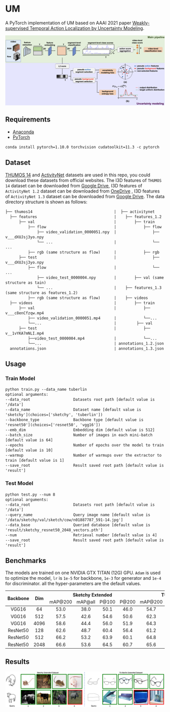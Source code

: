 # UM

A PyTorch implementation of UM based on AAAI 2021 paper
[Weakly-supervised Temporal Action Localization by Uncertainty Modeling](https://arxiv.org/abs/2006.07006).

![Network Architecture](result/structure.png)

## Requirements

- [Anaconda](https://www.anaconda.com/download/)
- [PyTorch](https://pytorch.org)

```
conda install pytorch=1.10.0 torchvision cudatoolkit=11.3 -c pytorch
```

## Dataset

[THUMOS 14](http://crcv.ucf.edu/THUMOS14/download.html) and
[ActivityNet](http://activity-net.org/download.html) datasets are used in this repo, you could download these datasets
from official websites. The I3D features of `THUMOS 14` dataset can be downloaded from
[Google Drive](https://drive.google.com/file/d/1NqaDRo782bGZKo662I0rI_cvpDT67VQU/view), I3D features
of `ActivityNet 1.2` dataset can be downloaded from
[OneDrive](https://emailucr-my.sharepoint.com/personal/sujoy_paul_email_ucr_edu/_layouts/15/onedrive.aspx?originalPath=aHR0cHM6Ly9lbWFpbHVjci1teS5zaGFyZXBvaW50LmNvbS86ZjovZy9wZXJzb25hbC9zdWpveV9wYXVsX2VtYWlsX3Vjcl9lZHUvRXMxemJIUVk0UHhLaFVrZGd2V0h0VTBCSy1feXVnYVNqWEs4NGtXc0IwWEQwdz9ydGltZT1vVlREWlhLUjJVZw&id=%2Fpersonal%2Fsujoy%5Fpaul%5Femail%5Fucr%5Fedu%2FDocuments%2Fwtalc%2Dfeatures)
, I3D features of `ActivityNet 1.3` dataset can be downloaded
from [Google Drive](https://drive.google.com/drive/folders/1W2t4UKUkV_9duAsAFWU0HHYWbav2CZXp). The data directory
structure is shown as follows:

 ```
├── thumos14                                    |  ├── activitynet
   ├── features                                  |    ├── features_1.2
       ├── val                                   |        ├── train 
           ├── flow                              |            ├── flow    
               ├── video_validation_0000051.npy  |                ├── v___dXUJsj3yo.npy
               └── ...                           |                └── ...
           ├── rgb (same structure as flow)      |            ├── rgb
       ├── test                                  |                ├── v___dXUJsj3yo.npy
           ├── flow                              |                └── ...
               ├── video_test_0000004.npy        |        ├── val (same structure as tain)
               └── ...                           |    ├── features_1.3 (same structure as features_1.2)
           ├── rgb (same structure as flow)      |    ├── videos
   ├── videos                                    |        ├── train
       ├── val                                   |            ├── v___c8enCfzqw.mp4
           ├── video_validation_0000051.mp4      |            └──... 
           └──...                                |         ├── val           
       ├── test                                  |            ├── v__1vYKA7mNLI.mp4
           ├──video_test_0000004.mp4             |            └──...   
           └──...                                | annotations_1.2.json
   annotations.json                              | annotations_1.3.json
```

## Usage

### Train Model

```
python train.py --data_name tuberlin
optional arguments:
--data_root                   Datasets root path [default value is '/data']
--data_name                   Dataset name [default value is 'sketchy'](choices=['sketchy', 'tuberlin'])
--backbone_type               Backbone type [default value is 'resnet50'](choices=['resnet50', 'vgg16'])
--emb_dim                     Embedding dim [default value is 512]
--batch_size                  Number of images in each mini-batch [default value is 64]
--epochs                      Number of epochs over the model to train [default value is 10]
--warmup                      Number of warmups over the extractor to train [default value is 1]
--save_root                   Result saved root path [default value is 'result']
```

### Test Model

```
python test.py --num 8
optional arguments:
--data_root                   Datasets root path [default value is '/data']
--query_name                  Query image name [default value is '/data/sketchy/val/sketch/cow/n01887787_591-14.jpg']
--data_base                   Queried database [default value is 'result/sketchy_resnet50_2048_vectors.pth']
--num                         Retrieval number [default value is 4]
--save_root                   Result saved root path [default value is 'result']
```

## Benchmarks

The models are trained on one NVIDIA GTX TITAN (12G) GPU. `Adam` is used to optimize the model, `lr` is `1e-5`
for backbone, `1e-3` for generator and `1e-4` for discriminator. all the hyper-parameters are the default values.

<table>
<thead>
  <tr>
    <th rowspan="3">Backbone</th>
    <th rowspan="3">Dim</th>
    <th colspan="4">Sketchy Extended</th>
    <th colspan="4">TU-Berlin Extended</th>
    <th rowspan="3">Download</th>
  </tr>
  <tr>
    <td align="center">mAP@200</td>
    <td align="center">mAP@all</td>
    <td align="center">P@100</td>
    <td align="center">P@200</td>
    <td align="center">mAP@200</td>
    <td align="center">mAP@all</td>
    <td align="center">P@100</td>
    <td align="center">P@200</td>
  </tr>
</thead>
<tbody>
  <tr>
    <td align="center">VGG16</td>
    <td align="center">64</td>
    <td align="center">53.0</td>
    <td align="center">38.0</td>
    <td align="center">50.1</td>
    <td align="center">46.0</td>
    <td align="center">54.7</td>
    <td align="center">37.4</td>
    <td align="center">52.2</td>
    <td align="center">49.4</td>
    <td align="center"><a href="https://pan.baidu.com/s/14lJMIRCMJIIM4QrP_Gbqfg">e8db</a></td>
  </tr>
  <tr>
    <td align="center">VGG16</td>
    <td align="center">512</td>
    <td align="center">57.5</td>
    <td align="center">42.6</td>
    <td align="center">54.6</td>
    <td align="center">50.6</td>
    <td align="center">62.3</td>
    <td align="center">44.6</td>
    <td align="center">60.1</td>
    <td align="center">57.1</td>
    <td align="center"><a href="https://pan.baidu.com/s/1rdyX8S4J7hHrDk33QHip1A">uiv4</a></td>
  </tr>
  <tr>
    <td align="center">VGG16</td>
    <td align="center">4096</td>
    <td align="center">58.6</td>
    <td align="center">44.4</td>
    <td align="center">56.0</td>
    <td align="center">51.9</td>
    <td align="center">64.3</td>
    <td align="center">47.6</td>
    <td align="center">62.5</td>
    <td align="center">59.7</td>
    <td align="center"><a href="https://pan.baidu.com/s/1z30aDG-ra0owr2P59SnpZA">mb9f</a></td>
  </tr>
  <tr>
    <td align="center">ResNet50</td>
    <td align="center">128</td>
    <td align="center">62.6</td>
    <td align="center">48.7</td>
    <td align="center">60.4</td>
    <td align="center">56.4</td>
    <td align="center">61.2</td>
    <td align="center">46.2</td>
    <td align="center">59.4</td>
    <td align="center">57.6</td>
    <td align="center"><a href="https://pan.baidu.com/s/1aK2xiSPZRPXuORoH-8-aoQ">c7h4</a></td>
  </tr>
  <tr>
    <td align="center">ResNet50</td>
    <td align="center">512</td>
    <td align="center">66.2</td>
    <td align="center">53.2</td>
    <td align="center">63.9</td>
    <td align="center">60.1</td>
    <td align="center">64.8</td>
    <td align="center">50.3</td>
    <td align="center">63.0</td>
    <td align="center">61.1</td>
    <td align="center"><a href="https://pan.baidu.com/s/1N7iYhbj6GBQ3byRPoekFHA">mhmm</a></td>
  </tr>
  <tr>
    <td align="center">ResNet50</td>
    <td align="center">2048</td>
    <td align="center">66.6</td>
    <td align="center">53.6</td>
    <td align="center">64.5</td>
    <td align="center">60.7</td>
    <td align="center">65.6</td>
    <td align="center">53.7</td>
    <td align="center">64.2</td>
    <td align="center">62.7</td>
    <td align="center"><a href="https://pan.baidu.com/s/1unfflapyOiRvqEbYMZH-gg">5vcy</a></td>
  </tr>
</tbody>
</table>

## Results

![vis](result/vis.png)
